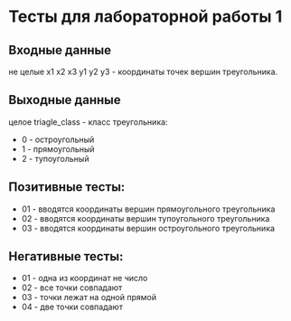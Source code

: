 # Тесты для лабораторной работы 1
## Входные данные
не целые x1 x2 x3 y1 y2 y3 - координаты точек вершин треугольника.
## Выходные данные
целое triagle_class - класс треугольника:
- 0 - остроугольный
- 1 - прямоугольный
- 2 - тупоугольный
## Позитивные тесты:
- 01 - вводятся координаты вершин прямоугольного треугольника
- 02 - вводятся координаты вершин тупоугольного треугольника
- 03 - вводятся координаты вершин остроугольного треугольника
## Негативные тесты:
- 01 - одна из координат не число
- 02 - все точки совпадают
- 03 - точки лежат на одной прямой
- 04 - две точки совпадают